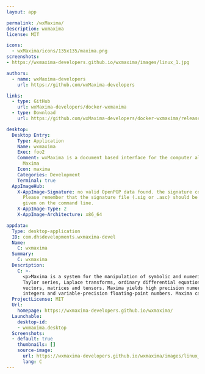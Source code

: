 ```yaml
---
layout: app

permalink: /wxMaxima/
description: wxmaxima
license: MIT

icons:
  - wxMaxima/icons/135x135/maxima.png
screenshots:
- https://wxmaxima-developers.github.io/wxmaxima/images/linux_1.jpg

authors:
  - name: wxMaxima-developers
    url: https://github.com/wxMaxima-developers

links:
  - type: GitHub
    url: wxMaxima-developers/docker-wxmaxima
  - type: Download
    url: https://github.com/wxMaxima-developers/docker-wxmaxima/releases

desktop:
  Desktop Entry:
    Type: Application
    Name: wxmaxima
    Exec: foo2
    Comment: wxMaxima is a document based interface for the computer algebra system
      Maxima
    Icon: maxima
    Categories: Development
    Terminal: true
  AppImageHub:
    X-AppImage-Signature: no valid OpenPGP data found. the signature could not be verified.
      Please remember that the signature file (.sig or .asc) should be the first file
      given on the command line.
    X-AppImage-Type: 2
    X-AppImage-Architecture: x86_64

appdata:
  Type: desktop-application
  ID: com.dhsdevelopments.wxmaxima-devel
  Name:
    C: wxmaxima
  Summary:
    C: wxmaxima
  Description:
    C: >-
      <p>Maxima is a system for the manipulation of symbolic and numerical expressions, including differentiation, integration,
      Taylor series, Laplace transforms, ordinary differential equations, systems of linear equations, polynomials, sets, lists,
      vectors, matrices and tensors. Maxima yields high precision numerical results by using exact fractions, arbitrary-precision
      integers and variable-precision floating-point numbers. Maxima can plot functions and data in two and three dimensions.</p>
  ProjectLicense: MIT
  Url:
    homepage: https://wxmaxima-developers.github.io/wxmaxima/
  Launchable:
    desktop-id:
    - wxmaxima.desktop
  Screenshots:
  - default: true
    thumbnails: []
    source-image:
      url: https://wxmaxima-developers.github.io/wxmaxima/images/linux_1.jpg
      lang: C
---
```

